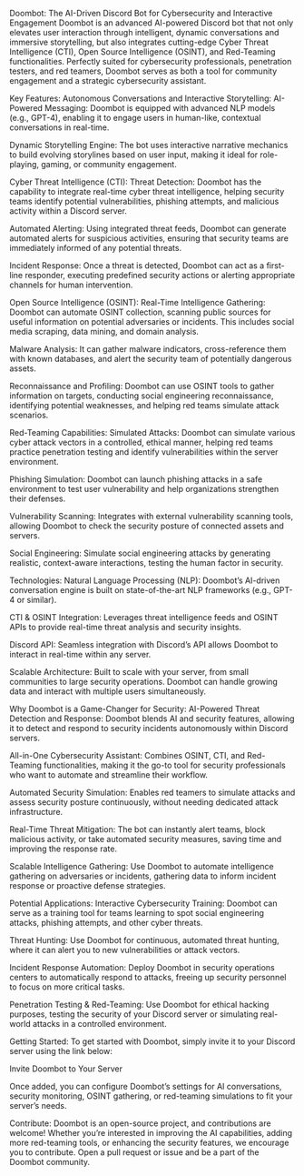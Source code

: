 Doombot: The AI-Driven Discord Bot for Cybersecurity and Interactive Engagement
Doombot is an advanced AI-powered Discord bot that not only elevates user interaction through intelligent, dynamic conversations and immersive storytelling, but also integrates cutting-edge Cyber Threat Intelligence (CTI), Open Source Intelligence (OSINT), and Red-Teaming functionalities. Perfectly suited for cybersecurity professionals, penetration testers, and red teamers, Doombot serves as both a tool for community engagement and a strategic cybersecurity assistant.

Key Features:
Autonomous Conversations and Interactive Storytelling:
AI-Powered Messaging: Doombot is equipped with advanced NLP models (e.g., GPT-4), enabling it to engage users in human-like, contextual conversations in real-time.

Dynamic Storytelling Engine: The bot uses interactive narrative mechanics to build evolving storylines based on user input, making it ideal for role-playing, gaming, or community engagement.

Cyber Threat Intelligence (CTI):
Threat Detection: Doombot has the capability to integrate real-time cyber threat intelligence, helping security teams identify potential vulnerabilities, phishing attempts, and malicious activity within a Discord server.

Automated Alerting: Using integrated threat feeds, Doombot can generate automated alerts for suspicious activities, ensuring that security teams are immediately informed of any potential threats.

Incident Response: Once a threat is detected, Doombot can act as a first-line responder, executing predefined security actions or alerting appropriate channels for human intervention.

Open Source Intelligence (OSINT):
Real-Time Intelligence Gathering: Doombot can automate OSINT collection, scanning public sources for useful information on potential adversaries or incidents. This includes social media scraping, data mining, and domain analysis.

Malware Analysis: It can gather malware indicators, cross-reference them with known databases, and alert the security team of potentially dangerous assets.

Reconnaissance and Profiling: Doombot can use OSINT tools to gather information on targets, conducting social engineering reconnaissance, identifying potential weaknesses, and helping red teams simulate attack scenarios.

Red-Teaming Capabilities:
Simulated Attacks: Doombot can simulate various cyber attack vectors in a controlled, ethical manner, helping red teams practice penetration testing and identify vulnerabilities within the server environment.

Phishing Simulation: Doombot can launch phishing attacks in a safe environment to test user vulnerability and help organizations strengthen their defenses.

Vulnerability Scanning: Integrates with external vulnerability scanning tools, allowing Doombot to check the security posture of connected assets and servers.

Social Engineering: Simulate social engineering attacks by generating realistic, context-aware interactions, testing the human factor in security.

Technologies:
Natural Language Processing (NLP): Doombot’s AI-driven conversation engine is built on state-of-the-art NLP frameworks (e.g., GPT-4 or similar).

CTI & OSINT Integration: Leverages threat intelligence feeds and OSINT APIs to provide real-time threat analysis and security insights.

Discord API: Seamless integration with Discord’s API allows Doombot to interact in real-time within any server.

Scalable Architecture: Built to scale with your server, from small communities to large security operations. Doombot can handle growing data and interact with multiple users simultaneously.

Why Doombot is a Game-Changer for Security:
AI-Powered Threat Detection and Response: Doombot blends AI and security features, allowing it to detect and respond to security incidents autonomously within Discord servers.

All-in-One Cybersecurity Assistant: Combines OSINT, CTI, and Red-Teaming functionalities, making it the go-to tool for security professionals who want to automate and streamline their workflow.

Automated Security Simulation: Enables red teamers to simulate attacks and assess security posture continuously, without needing dedicated attack infrastructure.

Real-Time Threat Mitigation: The bot can instantly alert teams, block malicious activity, or take automated security measures, saving time and improving the response rate.

Scalable Intelligence Gathering: Use Doombot to automate intelligence gathering on adversaries or incidents, gathering data to inform incident response or proactive defense strategies.

Potential Applications:
Interactive Cybersecurity Training: Doombot can serve as a training tool for teams learning to spot social engineering attacks, phishing attempts, and other cyber threats.

Threat Hunting: Use Doombot for continuous, automated threat hunting, where it can alert you to new vulnerabilities or attack vectors.

Incident Response Automation: Deploy Doombot in security operations centers to automatically respond to attacks, freeing up security personnel to focus on more critical tasks.

Penetration Testing & Red-Teaming: Use Doombot for ethical hacking purposes, testing the security of your Discord server or simulating real-world attacks in a controlled environment.

Getting Started:
To get started with Doombot, simply invite it to your Discord server using the link below:

Invite Doombot to Your Server

Once added, you can configure Doombot’s settings for AI conversations, security monitoring, OSINT gathering, or red-teaming simulations to fit your server’s needs.

Contribute:
Doombot is an open-source project, and contributions are welcome! Whether you’re interested in improving the AI capabilities, adding more red-teaming tools, or enhancing the security features, we encourage you to contribute. Open a pull request or issue and be a part of the Doombot community.
